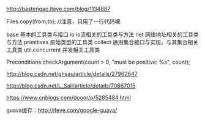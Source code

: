 
http://bastengao.iteye.com/blog/1134887

Files.copy(from,to); //注意，只用了一行代码噢  

base              基本的工具类与接口
io                 io流相关的工具类与方法
net               网络地址相关的工具类与方法
primitives        原始类型的工具类
collect           通用集合接口与实现，与其集合相关工具类
util.concurrent 并发相关工具类

Preconditions.checkArgument(count > 0, "must be positive: %s", count); 


http://blog.csdn.net/ghsau/article/details/27962647

http://blog.csdn.net/L_Sail/article/details/70667015

https://www.cnblogs.com/dooor/p/5285484.html




guava缓存：http://ifeve.com/google-guava/


